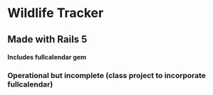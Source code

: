 # Wildlife Tracker

## Made with Rails 5
#### Includes fullcalendar gem

### Operational but incomplete (class project to incorporate fullcalendar)
